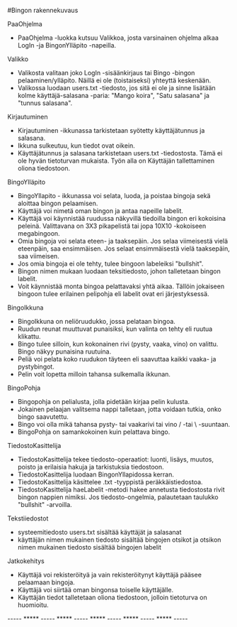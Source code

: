 #Bingon rakennekuvaus

PaaOhjelma
* PaaOhjelma -luokka kutsuu Valikkoa, josta varsinainen ohjelma alkaa LogIn -ja
BingonYlläpito -napeilla.

Valikko
* Valikosta valitaan joko LogIn -sisäänkirjaus tai Bingo -bingon 
pelaaminen/ylläpito. Näillä ei ole (toistaiseksi) yhteyttä keskenään.
* Valikossa luodaan users.txt -tiedosto, jos sitä ei ole ja sinne lisätään
kolme käyttäjä-salasana -paria: "Mango koira", "Satu salasana" ja "tunnus salasana". 

Kirjautuminen
* Kirjautuminen -ikkunassa tarkistetaan syötetty käyttäjätunnus ja salasana.
* Ikkuna sulkeutuu, kun tiedot ovat oikein. 
* Käyttäjätunnus ja salasana tarkistetaan users.txt -tiedostosta. Tämä ei ole hyvän tietoturvan mukaista. Työn alla on Käyttäjän tallettaminen oliona tiedostoon.

BingoYlläpito
* BingoYllapito - ikkunassa voi selata, luoda, ja poistaa bingoja 
sekä aloittaa bingon pelaamisen. 
* Käyttäjä voi nimetä oman bingon ja antaa napeille labelit. 
* Käyttäjä voi käynnistää ruudussa näkyvillä tiedoilla bingon eri 
kokoisina peleinä. Valittavana on 3X3 pikapelistä tai jopa 10X10 -kokoiseen
megabingoon.
* Omia bingoja voi selata eteen- ja taaksepäin. Jos selaa viimeisestä 
vielä eteenpäin, saa ensimmäisen. Jos selaat ensimmäisestä vielä 
taaksepäin, saa viimeisen.
* Jos omia bingoja ei ole tehty, tulee bingoon labeleiksi "bullshit".  
* Bingon nimen mukaan luodaan teksitiedosto, johon talletetaan bingon labelit.
* Voit käynnistää monta bingoa pelattavaksi yhtä aikaa. Tällöin 
jokaiseen bingoon tulee erilainen pelipohja eli labelit ovat eri järjestyksessä.

BingoIkkuna
* BingoIkkuna on neliöruudukko, jossa pelataan bingoa. 
* Ruudun reunat muuttuvat punaisiksi, kun valinta on tehty eli ruutua klikattu.
* Bingo tulee silloin, kun kokonainen rivi (pysty, vaaka, vino) on valittu. 
Bingo näkyy punaisina ruutuina. 
* Peliä voi pelata koko ruudukon täyteen eli saavuttaa kaikki vaaka- ja pystybingot.
* Pelin voit lopetta milloin tahansa sulkemalla ikkunan. 

BingoPohja
* Bingopohja on pelialusta, jolla pidetään kirjaa pelin kulusta. 
* Jokainen pelaajan valitsema nappi talletaan, jotta voidaan tutkia, onko bingo saavutettu.
* Bingo voi olla mikä tahansa pysty- tai vaakarivi tai vino / -tai \ -suuntaan.
* BingoPohja on samankokoinen kuin pelattava bingo. 

TiedostoKasittelija
* TiedostoKasittelija tekee tiedosto-operaatiot: luonti, lisäys, muutos, 
poisto ja erilaisia hakuja ja tarkistuksia tiedostoon.
* TiedostoKasittelija luodaan BingonYllapidossa kerran.
* TiedostoKasittelija käsittelee .txt -tyyppistä peräkkäistiedostoa.
* TiedostoKasittelija haeLabelit -metodi hakee annetusta tiedostosta 
rivit bingon nappien nimiksi. Jos tiedosto-ongelmia, palautetaan
 taulukko "bullshit" -arvoilla.
 
Tekstiiedostot
* systeemitiedosto users.txt sisältää käyttäjät ja salasanat
* käyttäjän nimen mukainen tiedosto sisältää bingojen otsikot ja
otsikon nimen mukainen tiedosto sisältää bingojen labelit


Jatkokehitys
* Käyttäjä voi rekisteröityä ja vain rekisteröitynyt käyttäjä pääsee pelaamaan
bingoja. 
* Käyttäjä voi siirtää oman bingonsa toiselle käyttäjälle.
* Käyttäjän tiedot talletetaan oliona tiedostoon, jolloin tietoturva on huomioitu.

----- ***** ----- ***** ----- ***** ----- ***** ----- ***** -----
